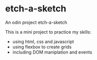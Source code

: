 # etch-a-sketch

An odin project etch-a-sketch

This is a mini project to practice my skills:

* using html, css and javascript
* using flexbox to create grids
* including DOM maniplation and events